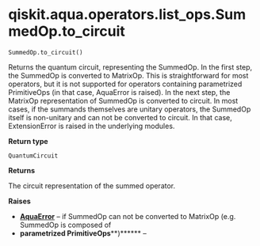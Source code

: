 # qiskit.aqua.operators.list\_ops.SummedOp.to\_circuit

`SummedOp.to_circuit()`

Returns the quantum circuit, representing the SummedOp. In the first step, the SummedOp is converted to MatrixOp. This is straightforward for most operators, but it is not supported for operators containing parametrized PrimitiveOps (in that case, AquaError is raised). In the next step, the MatrixOp representation of SummedOp is converted to circuit. In most cases, if the summands themselves are unitary operators, the SummedOp itself is non-unitary and can not be converted to circuit. In that case, ExtensionError is raised in the underlying modules.

**Return type**

`QuantumCircuit`

**Returns**

The circuit representation of the summed operator.

**Raises**

*   [**AquaError**](qiskit.aqua.AquaError#qiskit.aqua.AquaError "qiskit.aqua.AquaError") – if SummedOp can not be converted to MatrixOp (e.g. SummedOp is composed of
*   **parametrized PrimitiveOps**\*\*)\*\*\*\*\*\* –
